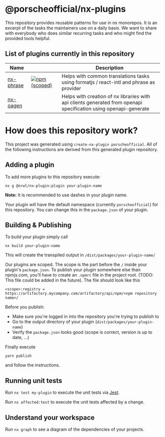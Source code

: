 # @porscheofficial/nx-plugins

This repository provides reusable patterns for use in nx monorepos. It is an excerpt of the tasks the maintainers use on a daily basis. We want to share with everybody who does similar recurring tasks and who might find the provided tools helpful.

## List of plugins currently in this repository

| Name |  | Description |
| --- | --- | --- |
| [nx-phrase](packages/nx-phrase/) | [![npm (scoped)](https://img.shields.io/npm/v/@porscheofficial/nx-phrase?style=flat-square)](https://www.npmjs.com/package/@porscheofficial/nx-phrase) | Helps with common translations tasks using formatjs / react-intl and phrase as provider |
| [nx-oagen](packages/nx-oagen/) |  | Helps with creation of nx libraries with api clients generated from openapi specification using openapi-generate |

# How does this repository work?

This project was generated using `create-nx-plugin porscheofficial`. All of the following instructions are derived from this generated plugin repository.

## Adding a plugin

To add more plugins to this repository execute:

    nx g @nrwl/nx-plugin:plugin your-plugin-name

**Note:** It is recommended to use dashes in your plugin name.

Your plugin will have the default namespace (currently `porscheofficial`) for this repository. You can change this in the `package.json` of your plugin.

## Building & Publishing

To build your plugin simply call

    nx build your-plugin-name

This will create the transpiled output in `/dist/packages/your-plugin-name/`

Our plugins are scoped. The scope is the part before the `/` inside your plugin's `package.json`. To publish your plugin somewhere else than npmjs.com, you'll have to create an `.npmrc` file in the project root. (TODO: This file could be added in the future). The file should look like this

    <scope>:registry = https://artifactory.mycompany.com/artifactory/api/npm/<npm repository name>/

Before you publish:

-   Make sure you're logged in into the repository you're trying to publish to
-   Go to the output directory of your plugin (`dist/packages/your-plugin-name`)
-   Verify the `package.json` looks good (scope is correct, version is up to date, ...)

Finally execute

    yarn publish

and follow the instructions.

## Running unit tests

Run `nx test my-plugin` to execute the unit tests via [Jest](https://jestjs.io).

Run `nx affected:test` to execute the unit tests affected by a change.

## Understand your workspace

Run `nx graph` to see a diagram of the dependencies of your projects.
